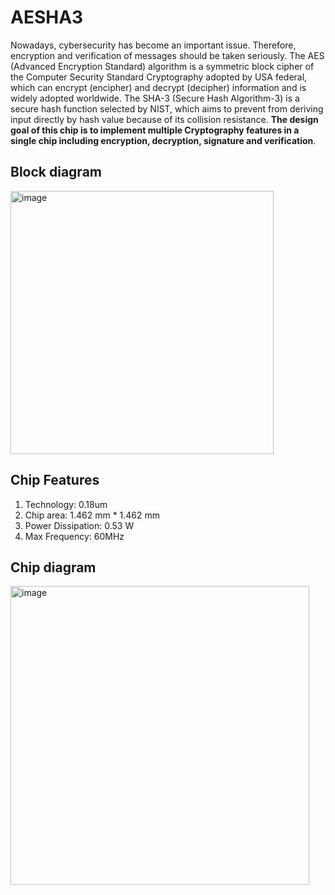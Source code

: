 # AESHA3

Nowadays, cybersecurity has become an important issue. Therefore, encryption and
verification of messages should be taken seriously. The AES (Advanced Encryption
Standard) algorithm is a symmetric block cipher of the Computer Security Standard
Cryptography adopted by USA federal, which can encrypt (encipher) and decrypt
(decipher) information and is widely adopted worldwide. The SHA-3 (Secure Hash
Algorithm-3) is a secure hash function selected by NIST, which aims to prevent from
deriving input directly by hash value because of its collision resistance. **The design
goal of this chip is to implement multiple Cryptography features in a single chip
including encryption, decryption, signature and verification**.

## Block diagram
<img width="421" alt="image" src="https://github.com/ChiangHaoWei/AESHA3/assets/55738401/e5ce929d-aaea-4409-aaad-53d52a571b03">

## Chip Features
1. Technology: 0.18um
2. Chip area: 1.462 mm * 1.462 mm
3. Power Dissipation: 0.53 W
4. Max Frequency: 60MHz

## Chip diagram
<img width="478" alt="image" src="https://github.com/ChiangHaoWei/AESHA3/assets/55738401/2e778387-4efe-4eca-b85c-ad50843d979f">
